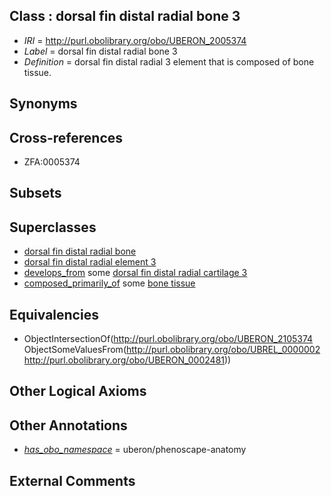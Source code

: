 
## Class : dorsal fin distal radial bone 3

 * *IRI* = http://purl.obolibrary.org/obo/UBERON_2005374
 * *Label* = dorsal fin distal radial bone 3
 * *Definition* = dorsal fin distal radial 3 element that is composed of bone tissue.

## Synonyms


## Cross-references

 * ZFA:0005374

## Subsets


## Superclasses

 * [dorsal fin distal radial bone](../../UBERON/36/UBERON_2000936.md)
 * [dorsal fin distal radial element 3](../../UBERON/74/UBERON_2105374.md)
 * [develops_from](../../RO/02/RO_0002202.md) some [dorsal fin distal radial cartilage 3](../../UBERON/74/UBERON_2205374.md)
 * [composed_primarily_of](../../UBREL/02/UBREL_0000002.md) some [bone tissue](../../UBERON/81/UBERON_0002481.md)

## Equivalencies

 * ObjectIntersectionOf(<http://purl.obolibrary.org/obo/UBERON_2105374> ObjectSomeValuesFrom(<http://purl.obolibrary.org/obo/UBREL_0000002> <http://purl.obolibrary.org/obo/UBERON_0002481>))

## Other Logical Axioms


## Other Annotations

 * *[has_obo_namespace](../../ce/oboInOwl#hasOBONamespace.md)* = uberon/phenoscape-anatomy

## External Comments

